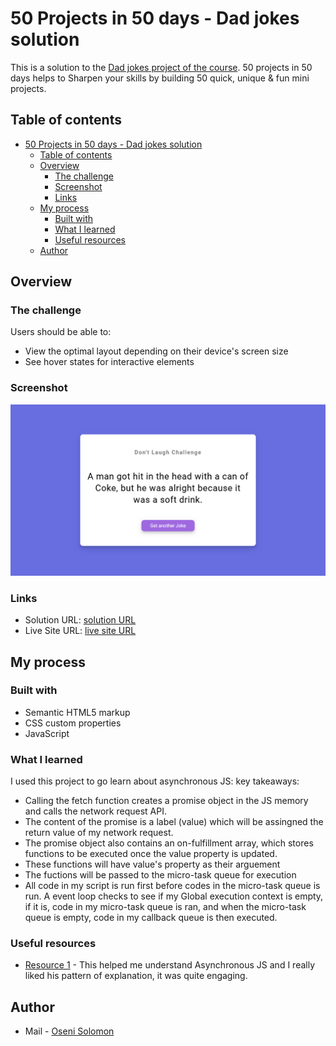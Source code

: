 # 50 Projects in 50 days - Dad jokes solution

This is a solution to the [Dad jokes project of the course](https://www.udemy.com/course/50-projects-50-days/). 50 projects in 50 days helps to Sharpen your skills by building 50 quick, unique & fun mini projects.

## Table of contents

- [50 Projects in 50 days - Dad jokes solution](#50-projects-in-50-days---dad-jokes-solution)
  - [Table of contents](#table-of-contents)
  - [Overview](#overview)
    - [The challenge](#the-challenge)
    - [Screenshot](#screenshot)
    - [Links](#links)
  - [My process](#my-process)
    - [Built with](#built-with)
    - [What I learned](#what-i-learned)
    - [Useful resources](#useful-resources)
  - [Author](#author)

## Overview

### The challenge

Users should be able to:

- View the optimal layout depending on their device's screen size
- See hover states for interactive elements

### Screenshot

![Destop Site Preview](img/screenshot.png)

### Links

- Solution URL: [solution URL](https://github.com/SoloLere/50-projects-in-50-days.git)
- Live Site URL: [live site URL](#)

## My process

### Built with

- Semantic HTML5 markup
- CSS custom properties
- JavaScript

### What I learned

I used this project to go learn about asynchronous JS:
key takeaways:

- Calling the fetch function creates a promise object in the JS memory and calls the network request API.
- The content of the promise is a label (value) which will be assingned the return value of my network request.
- The promise object also contains an on-fulfillment array, which stores functions to be executed once the value property is updated.
- These functions will have value's property as their arguement
- The fuctions will be passed to the micro-task queue for execution
- All code in my script is run first before codes in the micro-task queue is run. A event loop checks to see if my Global execution context is empty, if it is, code in my micro-task queue is ran, and when the micro-task queue is empty, code in my callback queue is then executed.

### Useful resources

- [Resource 1](https://frontendmasters.com/courses/javascript-hard-parts-v2/) - This helped me understand Asynchronous JS and I really liked his pattern of explanation, it was quite engaging.

## Author

- Mail - [Oseni Solomon](jnrolalere@gmail.com)
